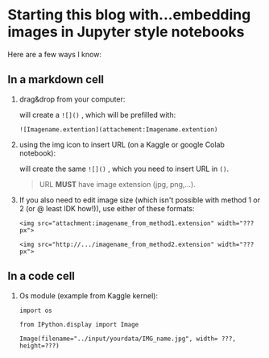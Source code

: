 # Starting this blog with...embedding images in Jupyter style notebooks 

Here are a few ways I know:

## **In a markdown cell**

  1. drag&drop from your computer: 

       will create a `![]()` , which will be prefilled with:
       
        `![Imagename.extention](attachement:Imagename.extention)`

  2. using the img icon to insert URL (on a Kaggle or google Colab notebook): 

        will create the same `![]()` , which you need to insert URL in `()`. 

        > URL **MUST** have image extension (jpg, png,…).

  3. If you also need to edit image size (which isn't possible with method 1 or 2 (or @ least IDK how!)), use either of these formats:

       `<img src="attachment:imagename_from_method1.extension" width="???px">`

       `<img src="http://.../imagename_from_method2.extension" width="???px">`

## **In a code cell**

   1. Os module 
   (example from Kaggle kernel):
   
          import os
       
          from IPython.display import Image
         
          Image(filename="../input/yourdata/IMG_name.jpg", width= ???, height=???)

